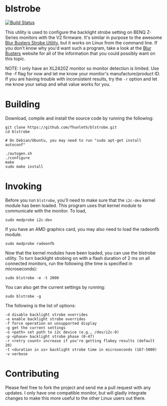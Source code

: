 # blstrobe
[![Build Status](https://travis-ci.org/fhunleth/blstrobe.svg)](https://travis-ci.org/fhunleth/blstrobe)

This utility is used to configure the backlight strobe setting on BENQ Z-Series
monitors with the V2 firmware. It's similar in purpose to the awesome [Blur Busters Strobe
Utility](http://www.blurbusters.com/benq/strobe-utility/), but it works on Linux
from the command line. If you don't know why you'd want such a program, take a
look at the [Blur Busters](http://www.blurbusters.com/) website for all of the
information that you could possibly want on this topic.

NOTE: I only have an XL2420Z monitor so monitor detection is limited. Use
the -f flag for now and let me know your monitor's manufacture/product ID. If
you are having trouble with inconsistent results, try the `-r` option and let me
know your setup and what value works for you.

# Building

Download, compile and install the source code by running the following:

    git clone https://github.com/fhunleth/blstrobe.git
    cd blstrobe

    # On Debian/Ubuntu, you may need to run "sudo apt-get install autoconf"

    ./autogen.sh
    ./configure
    make
    sudo make install

# Invoking

Before you run `blstrobe`, you'll need to make sure that the `i2c-dev` kernel
module has been loaded. This program uses that kernel module to communicate with the
monitor. To load,

    sudo modprobe i2c-dev

If you have an AMD graphics card, you may also need to load the radeonfb module.

    sudo modprobe radeonfb

Now that the kernel modules have been loaded, you can use the blstrobe utility. To turn
backlight strobing on with a flash duration of 2 ms on all connected monitors,
run the following (the time is specified in microseconds):

    sudo blstrobe -e -t 2000

You can also get the current settings by running:

    sudo blstrobe -g

The following is the list of options:

    -d disable backlight strobe overrides
    -e enable backlight strobe overrides
    -f force operation on unsupported display
    -g get the current settings
    -o <path> set path to i2c device (e.g., /dev/i2c-0)
    -p <phase> backlight strobe phase (0-47)
    -r <retry count> increase if you're getting flakey results (default 20)
    -t <duration in us> backlight strobe time in microseconds (167-5000)
    -v verbose

# Contributing

Please feel free to fork the project and send me a pull request with any
updates. I only have one compatible monitor, but will gladly integrate changes
to make this more useful to the other Linux users out there.
